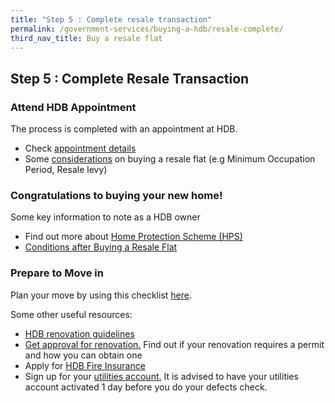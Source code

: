 ```yaml
---
title: "Step 5 : Complete resale transaction"
permalink: /government-services/buying-a-hdb/resale-complete/
third_nav_title: Buy a resale flat
---
```


## Step 5 : Complete Resale Transaction

### Attend HDB Appointment

The process is completed with an appointment at HDB.

- Check <a href="https://services2.hdb.gov.sg/webapp/BB31AWDashboardWeb/BB31PLogin.jsp" target="_blank">appointment details</a>
- Some <a href="https://www.hdb.gov.sg/cs/infoweb/residential/buying-a-flat/resale/conditions-after-buying" target="_blank">considerations</a> on buying a resale flat (e.g Minimum Occupation Period, Resale levy)

### Congratulations to buying your new home!

Some key information to note as a HDB owner
- Find out more about <a href="https://www.cpf.gov.sg/eSvc/Web/Schemes/ApplyOrAdjustHpsCover/ImportantNotes" target="_blank">Home Protection Scheme (HPS)</a>
- <a href="https://www.hdb.gov.sg/cs/infoweb/residential/buying-a-flat/resale/conditions-after-buying" target="_blank">Conditions after Buying a Resale Flat</a>


### Prepare to Move in

Plan your move by using this checklist [here](/government-services/buying-a-hdb/move-in/).

Some other useful resources:

- <a href="https://www.hdb.gov.sg/cs/infoweb/residential/living-in-an-hdb-flat/renovation&rendermode=preview" target="_blank">HDB renovation guidelines</a>
- <a href="https://www.hdb.gov.sg/cs/infoweb/residential/living-in-an-hdb-flat/renovation/applying-for-approval" target="_blank">Get approval for renovation.</a> Find out if your renovation requires a permit and how you can obtain one
- Apply for <a href="https://www.hdb.gov.sg/cs/infoweb/residential/living-in-an-hdb-flat/fire-insurance" target="_blank">HDB Fire Insurance</a>
- Sign up for your <a href="https://www.spgroup.com.sg/home" target="_blank">utilities account.</a> It is advised to have your utilities account activated 1 day before you do your defects check.
